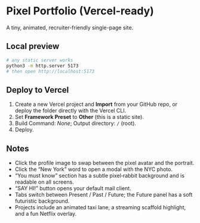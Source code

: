 # Pixel Portfolio (Vercel-ready)

A tiny, animated, recruiter-friendly single-page site.

## Local preview

```bash
# any static server works
python3 -m http.server 5173
# then open http://localhost:5173
```

## Deploy to Vercel

1. Create a new Vercel project and **Import** from your GitHub repo, or deploy the folder directly with the Vercel CLI.
2. Set **Framework Preset** to **Other** (this is a static site).
3. Build Command: _None_; Output directory: `/` (root).
4. Deploy.

## Notes

- Click the profile image to swap between the pixel avatar and the portrait.
- Click the “New York” word to open a modal with the NYC photo.
- “You must know” section has a subtle pixel‑rabbit background and is readable on all screens.
- “SAY HI!” button opens your default mail client.
- Tabs switch between Present / Past / Future; the Future panel has a soft futuristic background.
- Projects include an animated taxi lane, a streaming scaffold highlight, and a fun Netflix overlay.
